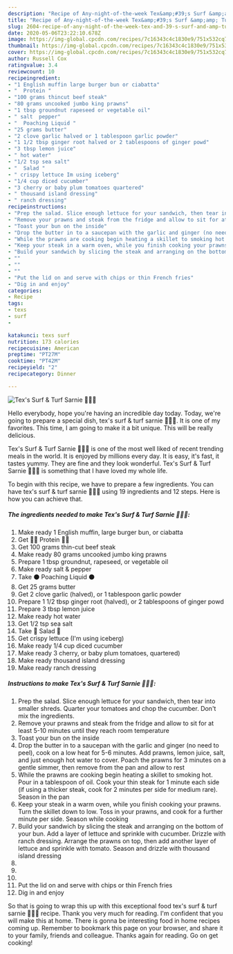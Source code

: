 ```yaml
---
description: "Recipe of Any-night-of-the-week Tex&amp;#39;s Surf &amp;amp; Turf Sarnie 🐠🐮🍞"
title: "Recipe of Any-night-of-the-week Tex&amp;#39;s Surf &amp;amp; Turf Sarnie 🐠🐮🍞"
slug: 2604-recipe-of-any-night-of-the-week-tex-and-39-s-surf-and-amp-turf-sarnie
date: 2020-05-06T23:22:10.678Z
image: https://img-global.cpcdn.com/recipes/7c16343c4c1830e9/751x532cq70/texs-surf-turf-sarnie-🐠🐮🍞-recipe-main-photo.jpg
thumbnail: https://img-global.cpcdn.com/recipes/7c16343c4c1830e9/751x532cq70/texs-surf-turf-sarnie-🐠🐮🍞-recipe-main-photo.jpg
cover: https://img-global.cpcdn.com/recipes/7c16343c4c1830e9/751x532cq70/texs-surf-turf-sarnie-🐠🐮🍞-recipe-main-photo.jpg
author: Russell Cox
ratingvalue: 3.4
reviewcount: 10
recipeingredient:
- "1 English muffin large burger bun or ciabatta"
- "  Protein "
- "100 grams thincut beef steak"
- "80 grams uncooked jumbo king prawns"
- "1 tbsp groundnut rapeseed or vegetable oil"
- " salt  pepper"
- "  Poaching Liquid "
- "25 grams butter"
- "2 clove garlic halved or 1 tablespoon garlic powder"
- "1 1/2 tbsp ginger root halved or 2 tablespoons of ginger powd"
- "3 tbsp lemon juice"
- " hot water"
- "1/2 tsp sea salt"
- "  Salad "
- " crispy lettuce Im using iceberg"
- "1/4 cup diced cucumber"
- "3 cherry or baby plum tomatoes quartered"
- " thousand island dressing"
- " ranch dressing"
recipeinstructions:
- "Prep the salad. Slice enough lettuce for your sandwich, then tear into smaller shreds. Quarter your tomatoes and chop the cucumber. Don&#39;t mix the ingredients."
- "Remove your prawns and steak from the fridge and allow to sit for at least 5-10 minutes until they reach room temperature"
- "Toast your bun on the inside"
- "Drop the butter in to a saucepan with the garlic and ginger (no need to peel), cook on a low heat for 5-6 minutes. Add prawns, lemon juice, salt, and just enough hot water to cover. Poach the prawns for 3 minutes on a gentle simmer, then remove from the pan and allow to rest"
- "While the prawns are cooking begin heating a skillet to smoking hot. Pour in a tablespoon of oil. Cook your thin steak for 1 minute each side (if using a thicker steak, cook for 2 minutes per side for medium rare). Season in the pan"
- "Keep your steak in a warm oven, while you finish cooking your prawns. Turn the skillet down to low. Toss in your prawns, and cook for a further minute per side. Season while cooking"
- "Build your sandwich by slicing the steak and arranging on the bottom of your bun. Add a layer of lettuce and sprinkle with cucumber. Drizzle with ranch dressing. Arrange the prawns on top, then add another layer of lettuce and sprinkle with tomato. Season and drizzle with thousand island dressing"
- ""
- ""
- ""
- "Put the lid on and serve with chips or thin French fries"
- "Dig in and enjoy"
categories:
- Recipe
tags:
- texs
- surf
- 

katakunci: texs surf  
nutrition: 173 calories
recipecuisine: American
preptime: "PT27M"
cooktime: "PT42M"
recipeyield: "2"
recipecategory: Dinner

---
```



![Tex&#39;s Surf &amp; Turf Sarnie 🐠🐮🍞](https://img-global.cpcdn.com/recipes/7c16343c4c1830e9/751x532cq70/texs-surf-turf-sarnie-🐠🐮🍞-recipe-main-photo.jpg)

Hello everybody, hope you're having an incredible day today. Today, we're going to prepare a special dish, tex&#39;s surf &amp; turf sarnie 🐠🐮🍞. It is one of my favorites. This time, I am going to make it a bit unique. This will be really delicious.

Tex&#39;s Surf &amp; Turf Sarnie 🐠🐮🍞 is one of the most well liked of recent trending meals in the world. It is enjoyed by millions every day. It is easy, it's fast, it tastes yummy. They are fine and they look wonderful. Tex&#39;s Surf &amp; Turf Sarnie 🐠🐮🍞 is something that I have loved my whole life.




To begin with this recipe, we have to prepare a few ingredients. You can have tex&#39;s surf &amp; turf sarnie 🐠🐮🍞 using 19 ingredients and 12 steps. Here is how you can achieve that.

<!--inarticleads1-->

##### The ingredients needed to make Tex&#39;s Surf &amp; Turf Sarnie 🐠🐮🍞:

1. Make ready 1 English muffin, large burger bun, or ciabatta
1. Get  🍤🐄 Protein 🐄🍤
1. Get 100 grams thin-cut beef steak
1. Make ready 80 grams uncooked jumbo king prawns
1. Prepare 1 tbsp groundnut, rapeseed, or vegetable oil
1. Make ready  salt &amp; pepper
1. Take  ⚫ Poaching Liquid ⚫
1. Get 25 grams butter
1. Get 2 clove garlic (halved), or 1 tablespoon garlic powder
1. Prepare 1 1/2 tbsp ginger root (halved), or 2 tablespoons of ginger powd
1. Prepare 3 tbsp lemon juice
1. Make ready  hot water
1. Get 1/2 tsp sea salt
1. Take  🍲 Salad 🍲
1. Get  crispy lettuce (I&#39;m using iceberg)
1. Make ready 1/4 cup diced cucumber
1. Make ready 3 cherry, or baby plum tomatoes, quartered)
1. Make ready  thousand island dressing
1. Make ready  ranch dressing




<!--inarticleads2-->

##### Instructions to make Tex&#39;s Surf &amp; Turf Sarnie 🐠🐮🍞:

1. Prep the salad. Slice enough lettuce for your sandwich, then tear into smaller shreds. Quarter your tomatoes and chop the cucumber. Don&#39;t mix the ingredients.
1. Remove your prawns and steak from the fridge and allow to sit for at least 5-10 minutes until they reach room temperature
1. Toast your bun on the inside
1. Drop the butter in to a saucepan with the garlic and ginger (no need to peel), cook on a low heat for 5-6 minutes. Add prawns, lemon juice, salt, and just enough hot water to cover. Poach the prawns for 3 minutes on a gentle simmer, then remove from the pan and allow to rest
1. While the prawns are cooking begin heating a skillet to smoking hot. Pour in a tablespoon of oil. Cook your thin steak for 1 minute each side (if using a thicker steak, cook for 2 minutes per side for medium rare). Season in the pan
1. Keep your steak in a warm oven, while you finish cooking your prawns. Turn the skillet down to low. Toss in your prawns, and cook for a further minute per side. Season while cooking
1. Build your sandwich by slicing the steak and arranging on the bottom of your bun. Add a layer of lettuce and sprinkle with cucumber. Drizzle with ranch dressing. Arrange the prawns on top, then add another layer of lettuce and sprinkle with tomato. Season and drizzle with thousand island dressing
1. 
1. 
1. 
1. Put the lid on and serve with chips or thin French fries
1. Dig in and enjoy




So that is going to wrap this up with this exceptional food tex&#39;s surf &amp; turf sarnie 🐠🐮🍞 recipe. Thank you very much for reading. I'm confident that you will make this at home. There is gonna be interesting food in home recipes coming up. Remember to bookmark this page on your browser, and share it to your family, friends and colleague. Thanks again for reading. Go on get cooking!
